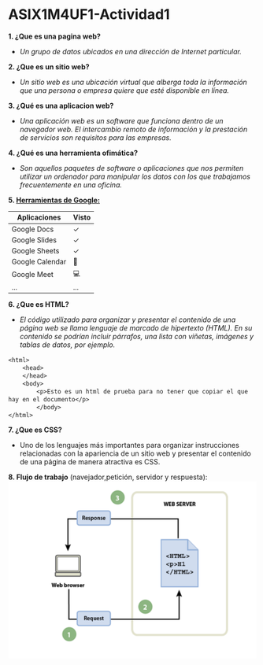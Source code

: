 # ASIX1M4UF1-Actividad1

**1. ¿Que es una pagina web?**
- *Un grupo de datos ubicados en una dirección de Internet particular.*

**2. ¿Que es un sitio web?**
- *Un sitio web es una ubicación virtual que alberga toda la información que una persona o empresa quiere que esté disponible en línea.*

**3. ¿Qué es una aplicacion web?**
- *Una aplicación web es un software que funciona dentro de un navegador web. El intercambio remoto de información y la prestación de servicios son requisitos para las empresas.*

**4. ¿Qué es una herramienta ofimática?**
- *Son aquellos paquetes de software o aplicaciones que nos permiten utilizar un ordenador para manipular los datos con los que trabajamos frecuentemente en una oficina.*

**5. [Herramientas de Google:](https://google.com "enlace a google")**

|**Aplicaciones**|**Visto**|
|--------------|-----|
|Google Docs|✓|
|Google Slides|✓|
|Google Sheets|✓|
|Google Calendar|📅|
|Google Meet|💻|
|...|...|

**6. ¿Que es HTML?**
- *El código utilizado para organizar y presentar el contenido de una página web se llama lenguaje de marcado de hipertexto (HTML). En su contenido se podrían incluir párrafos, una lista con viñetas, imágenes y tablas de datos, por ejemplo.*

```
<html>
    <head>
    </head>
    <body>
        <p>Esto es un html de prueba para no tener que copiar el que hay en el documento</p>
        </body>
</html>
```
**7. ¿Que es CSS?**
- Uno de los lenguajes más importantes para organizar instrucciones relacionadas con la apariencia de un sitio web y presentar el contenido de una página de manera atractiva es CSS.

**8. Flujo de trabajo** (navejador,petición, servidor y respuesta):
![Imagen del flujo](https://github.com/MarcosJesuites/ASIX1M4UF1-Actividad1/blob/40423b1011971970f6cbff718dbac77496beae5a/Flujo%20de%20Primera%20actvidad.png "flujo")
